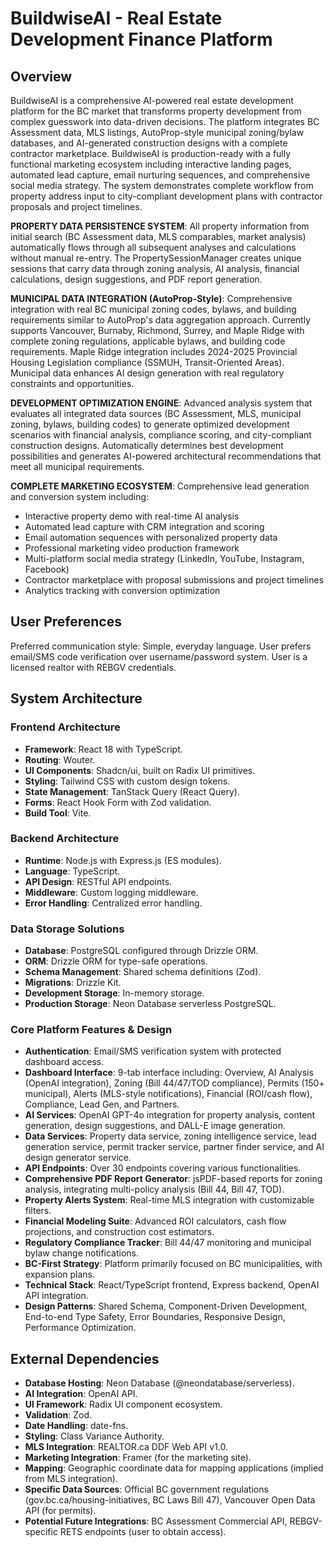# BuildwiseAI - Real Estate Development Finance Platform

## Overview

BuildwiseAI is a comprehensive AI-powered real estate development platform for the BC market that transforms property development from complex guesswork into data-driven decisions. The platform integrates BC Assessment data, MLS listings, AutoProp-style municipal zoning/bylaw databases, and AI-generated construction designs with a complete contractor marketplace. BuildwiseAI is production-ready with a fully functional marketing ecosystem including interactive landing pages, automated lead capture, email nurturing sequences, and comprehensive social media strategy. The system demonstrates complete workflow from property address input to city-compliant development plans with contractor proposals and project timelines.

**PROPERTY DATA PERSISTENCE SYSTEM**: All property information from initial search (BC Assessment data, MLS comparables, market analysis) automatically flows through all subsequent analyses and calculations without manual re-entry. The PropertySessionManager creates unique sessions that carry data through zoning analysis, AI analysis, financial calculations, design suggestions, and PDF report generation.

**MUNICIPAL DATA INTEGRATION (AutoProp-Style)**: Comprehensive integration with real BC municipal zoning codes, bylaws, and building requirements similar to AutoProp's data aggregation approach. Currently supports Vancouver, Burnaby, Richmond, Surrey, and Maple Ridge with complete zoning regulations, applicable bylaws, and building code requirements. Maple Ridge integration includes 2024-2025 Provincial Housing Legislation compliance (SSMUH, Transit-Oriented Areas). Municipal data enhances AI design generation with real regulatory constraints and opportunities.

**DEVELOPMENT OPTIMIZATION ENGINE**: Advanced analysis system that evaluates all integrated data sources (BC Assessment, MLS, municipal zoning, bylaws, building codes) to generate optimized development scenarios with financial analysis, compliance scoring, and city-compliant construction designs. Automatically determines best development possibilities and generates AI-powered architectural recommendations that meet all municipal requirements.

**COMPLETE MARKETING ECOSYSTEM**: Comprehensive lead generation and conversion system including:
- Interactive property demo with real-time AI analysis
- Automated lead capture with CRM integration and scoring
- Email automation sequences with personalized property data
- Professional marketing video production framework
- Multi-platform social media strategy (LinkedIn, YouTube, Instagram, Facebook)
- Contractor marketplace with proposal submissions and project timelines
- Analytics tracking with conversion optimization

## User Preferences

Preferred communication style: Simple, everyday language.
User prefers email/SMS code verification over username/password system.
User is a licensed realtor with REBGV credentials.

## System Architecture

### Frontend Architecture
- **Framework**: React 18 with TypeScript.
- **Routing**: Wouter.
- **UI Components**: Shadcn/ui, built on Radix UI primitives.
- **Styling**: Tailwind CSS with custom design tokens.
- **State Management**: TanStack Query (React Query).
- **Forms**: React Hook Form with Zod validation.
- **Build Tool**: Vite.

### Backend Architecture
- **Runtime**: Node.js with Express.js (ES modules).
- **Language**: TypeScript.
- **API Design**: RESTful API endpoints.
- **Middleware**: Custom logging middleware.
- **Error Handling**: Centralized error handling.

### Data Storage Solutions
- **Database**: PostgreSQL configured through Drizzle ORM.
- **ORM**: Drizzle ORM for type-safe operations.
- **Schema Management**: Shared schema definitions (Zod).
- **Migrations**: Drizzle Kit.
- **Development Storage**: In-memory storage.
- **Production Storage**: Neon Database serverless PostgreSQL.

### Core Platform Features & Design
- **Authentication**: Email/SMS verification system with protected dashboard access.
- **Dashboard Interface**: 9-tab interface including: Overview, AI Analysis (OpenAI integration), Zoning (Bill 44/47/TOD compliance), Permits (150+ municipal), Alerts (MLS-style notifications), Financial (ROI/cash flow), Compliance, Lead Gen, and Partners.
- **AI Services**: OpenAI GPT-4o integration for property analysis, content generation, design suggestions, and DALL-E image generation.
- **Data Services**: Property data service, zoning intelligence service, lead generation service, permit tracker service, partner finder service, and AI design generator service.
- **API Endpoints**: Over 30 endpoints covering various functionalities.
- **Comprehensive PDF Report Generator**: jsPDF-based reports for zoning analysis, integrating multi-policy analysis (Bill 44, Bill 47, TOD).
- **Property Alerts System**: Real-time MLS integration with customizable filters.
- **Financial Modeling Suite**: Advanced ROI calculators, cash flow projections, and construction cost estimators.
- **Regulatory Compliance Tracker**: Bill 44/47 monitoring and municipal bylaw change notifications.
- **BC-First Strategy**: Platform primarily focused on BC municipalities, with expansion plans.
- **Technical Stack**: React/TypeScript frontend, Express backend, OpenAI API integration.
- **Design Patterns**: Shared Schema, Component-Driven Development, End-to-end Type Safety, Error Boundaries, Responsive Design, Performance Optimization.

## External Dependencies

- **Database Hosting**: Neon Database (@neondatabase/serverless).
- **AI Integration**: OpenAI API.
- **UI Framework**: Radix UI component ecosystem.
- **Validation**: Zod.
- **Date Handling**: date-fns.
- **Styling**: Class Variance Authority.
- **MLS Integration**: REALTOR.ca DDF Web API v1.0.
- **Marketing Integration**: Framer (for the marketing site).
- **Mapping**: Geographic coordinate data for mapping applications (implied from MLS integration).
- **Specific Data Sources**: Official BC government regulations (gov.bc.ca/housing-initiatives, BC Laws Bill 47), Vancouver Open Data API (for permits).
- **Potential Future Integrations**: BC Assessment Commercial API, REBGV-specific RETS endpoints (user to obtain access).